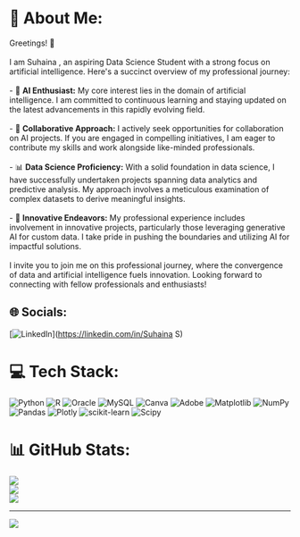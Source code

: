 # 💫 About Me:
 Greetings! 👋<br><br>I am Suhaina , an aspiring Data Science Student  with a strong focus on artificial intelligence. Here's a succinct overview of my professional journey:<br><br>- 🧠 **AI Enthusiast:** My core interest lies in the domain of artificial intelligence. I am committed to continuous learning and staying updated on the latest advancements in this rapidly evolving field.<br><br>- 🤝 **Collaborative Approach:** I actively seek opportunities for collaboration on AI projects. If you are engaged in compelling initiatives, I am eager to contribute my skills and work alongside like-minded professionals.<br><br>- 📊 **Data Science Proficiency:** With a solid foundation in data science, I have successfully undertaken projects spanning data analytics and predictive analysis. My approach involves a meticulous examination of complex datasets to derive meaningful insights.<br><br>- 🚀 **Innovative Endeavors:** My professional experience includes involvement in innovative projects, particularly those leveraging generative AI for custom data. I take pride in pushing the boundaries and utilizing AI for impactful solutions.<br><br>I invite you to join me on this professional journey, where the convergence of data and artificial intelligence fuels innovation. Looking forward to connecting with fellow professionals and enthusiasts!<br>


## 🌐 Socials:
[![LinkedIn](https://img.shields.io/badge/LinkedIn-%230077B5.svg?logo=linkedin&logoColor=white)](https://linkedin.com/in/Suhaina S) 

# 💻 Tech Stack:
![Python](https://img.shields.io/badge/python-3670A0?style=flat&logo=python&logoColor=ffdd54) ![R](https://img.shields.io/badge/r-%23276DC3.svg?style=flat&logo=r&logoColor=white) ![Oracle](https://img.shields.io/badge/Oracle-F80000?style=flat&logo=oracle&logoColor=white) ![MySQL](https://img.shields.io/badge/mysql-%2300000f.svg?style=flat&logo=mysql&logoColor=white) ![Canva](https://img.shields.io/badge/Canva-%2300C4CC.svg?style=flat&logo=Canva&logoColor=white) ![Adobe](https://img.shields.io/badge/adobe-%23FF0000.svg?style=flat&logo=adobe&logoColor=white) ![Matplotlib](https://img.shields.io/badge/Matplotlib-%23ffffff.svg?style=flat&logo=Matplotlib&logoColor=black) ![NumPy](https://img.shields.io/badge/numpy-%23013243.svg?style=flat&logo=numpy&logoColor=white) ![Pandas](https://img.shields.io/badge/pandas-%23150458.svg?style=flat&logo=pandas&logoColor=white) ![Plotly](https://img.shields.io/badge/Plotly-%233F4F75.svg?style=flat&logo=plotly&logoColor=white) ![scikit-learn](https://img.shields.io/badge/scikit--learn-%23F7931E.svg?style=flat&logo=scikit-learn&logoColor=white) ![Scipy](https://img.shields.io/badge/SciPy-%230C55A5.svg?style=flat&logo=scipy&logoColor=%white)
# 📊 GitHub Stats:
![](https://github-readme-stats.vercel.app/api?username=Suhaina00&theme=monokai&hide_border=false&include_all_commits=false&count_private=false)<br/>
![](https://github-readme-streak-stats.herokuapp.com/?user=Suhaina00&theme=monokai&hide_border=false)<br/>
![](https://github-readme-stats.vercel.app/api/top-langs/?username=Suhaina00&theme=monokai&hide_border=false&include_all_commits=false&count_private=false&layout=compact)

---
[![](https://visitcount.itsvg.in/api?id=Suhaina00&icon=0&color=0)](https://visitcount.itsvg.in)

<!-- Proudly created with GPRM ( https://gprm.itsvg.in ) -->
